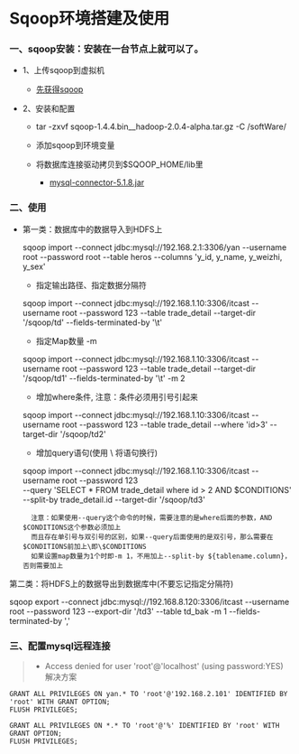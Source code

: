 # Sqoop环境搭建及使用

### 一、sqoop安装：安装在一台节点上就可以了。

* 1、上传sqoop到虚拟机

     * [先获得sqoop](https://github.com/sunnyandgood/BigData/blob/master/Sqoop/sqoop-1.4.4.bin__hadoop-2.0.4-alpha.tar.gz)

* 2、安装和配置
	
     * tar -zxvf sqoop-1.4.4.bin__hadoop-2.0.4-alpha.tar.gz -C /softWare/
     
     * 添加sqoop到环境变量
     
     * 将数据库连接驱动拷贝到$SQOOP_HOME/lib里
     
     	 * [mysql-connector-5.1.8.jar](https://github.com/sunnyandgood/BigData/blob/master/Sqoop/mysql-connector-5.1.8.jar)
	
### 二、使用

* 第一类：数据库中的数据导入到HDFS上

	sqoop import --connect jdbc:mysql://192.168.2.1:3306/yan --username root --password root  --table heros --columns 'y_id, y_name, y_weizhi, y_sex'
		
	* 指定输出路径、指定数据分隔符
	
	 sqoop import --connect jdbc:mysql://192.168.1.10:3306/itcast --username root --password 123  --table trade_detail --target-dir '/sqoop/td' --fields-terminated-by '\t'
		
	* 指定Map数量 -m 
	
	sqoop import --connect jdbc:mysql://192.168.1.10:3306/itcast --username root --password 123  --table trade_detail --target-dir '/sqoop/td1' --fields-terminated-by '\t' -m 2

	* 增加where条件, 注意：条件必须用引号引起来
	
	sqoop import --connect jdbc:mysql://192.168.1.10:3306/itcast --username root --password 123  --table trade_detail --where 'id>3' --target-dir '/sqoop/td2' 

	* 增加query语句(使用 \ 将语句换行)
	
	sqoop import --connect jdbc:mysql://192.168.1.10:3306/itcast --username root --password 123 \
--query 'SELECT * FROM trade_detail where id > 2 AND $CONDITIONS' --split-by trade_detail.id --target-dir '/sqoop/td3'
		
		注意：如果使用--query这个命令的时候，需要注意的是where后面的参数，AND $CONDITIONS这个参数必须加上
		而且存在单引号与双引号的区别，如果--query后面使用的是双引号，那么需要在$CONDITIONS前加上\即\$CONDITIONS
		如果设置map数量为1个时即-m 1，不用加上--split-by ${tablename.column}，否则需要加上
		
第二类：将HDFS上的数据导出到数据库中(不要忘记指定分隔符)

sqoop export --connect jdbc:mysql://192.168.8.120:3306/itcast --username root --password 123 --export-dir '/td3' --table td_bak -m 1 --fields-terminated-by ','
	
### 三、配置mysql远程连接

> * Access denied for user 'root'@'localhost' (using password:YES) 解决方案
	
	GRANT ALL PRIVILEGES ON yan.* TO 'root'@'192.168.2.101' IDENTIFIED BY 'root' WITH GRANT OPTION;
	FLUSH PRIVILEGES; 
	
	GRANT ALL PRIVILEGES ON *.* TO 'root'@'%' IDENTIFIED BY 'root' WITH GRANT OPTION;
	FLUSH PRIVILEGES;
